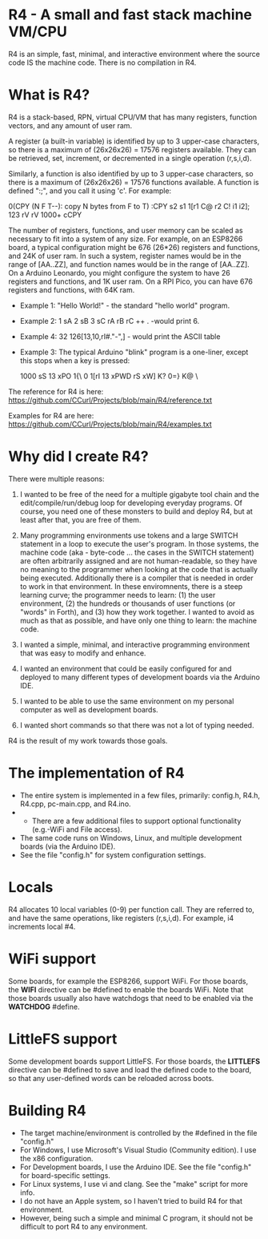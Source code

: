 # R4 - A small and fast stack machine VM/CPU

R4 is an simple, fast, minimal, and interactive environment where the source code IS the machine code. There is no compilation in R4.

# What is R4?

R4 is a stack-based, RPN, virtual CPU/VM that has many registers, function vectors, and any amount of user ram.

A register (a built-in variable) is identified by up to 3 upper-case characters, so there is a maximum of (26x26x26) = 17576 registers available. They can be retrieved, set, increment, or decremented in a single operation (r,s,i,d).

Similarly, a function is also identified by up to 3 upper-case characters, so there is a maximum of (26x26x26) = 17576 functions available. A function is defined ":;", and you call it using 'c'. For example:

0(CPY (N F T--): copy N bytes from F to T)
:CPY s2 s1 1[r1 C@ r2 C! i1 i2];
123 rV rV 1000+ cCPY

The number of registers, functions, and user memory can be scaled as necessary to fit into a system of any size. For example, on an ESP8266 board, a typical configuration might be 676 (26*26) registers and functions, and 24K of user ram. In such a system, register names would be in the range of [AA..ZZ], and function names would be in the range of [AA..ZZ]. On a Arduino Leonardo, you might configure the system to have 26 registers and functions, and 1K user ram. On a RPI Pico, you can have 676 registers and functions, with 64K ram.

- Example 1: "Hello World!" - the standard "hello world" program.
- Example 2: 1 sA 2 sB 3 sC rA rB rC ++ . -would print 6.
- Example 4: 32 126\[13,10,rI#."-",\] - would print the ASCII table
- Example 3: The typical Arduino "blink" program is a one-liner, except this stops when a key is pressed:

    1000 sS 13 xPO 1{\ 0 1[rI 13 xPWD rS xW] K? 0=} K@ \

The reference for R4 is here:   https://github.com/CCurl/Projects/blob/main/R4/reference.txt

Examples for R4 are here: https://github.com/CCurl/Projects/blob/main/R4/examples.txt

# Why did I create R4?

There were multiple reasons:

1. I wanted to be free of the need for a multiple gigabyte tool chain and the edit/compile/run/debug loop for developing everyday programs. Of course, you need one of these monsters to build and deploy R4, but at least after that, you are free of them.

2. Many programming environments use tokens and a large SWITCH statement in a loop to execute the user's program. In those systems, the machine code (aka - byte-code ... the cases in the SWITCH statement) are often arbitrarily assigned and are not human-readable, so they have no meaning to the programmer when looking at the code that is actually being executed. Additionally there is a compiler that is needed in order to work in that environment. In these enviromnents, there is a steep learning curve; the programmer needs to learn: (1) the user environment, (2) the hundreds or thousands of user functions (or "words" in Forth), and (3) how they work together. I wanted to avoid as much as that as possible, and have only one thing to learn: the machine code.

3. I wanted a simple, minimal, and interactive programming environment that was easy to modify and enhance.

4. I wanted an environment that could be easily configured for and deployed to many different types of development boards via the Arduino IDE.

5. I wanted to be able to use the same environment on my personal computer as well as development boards.

6. I wanted short commands so that there was not a lot of typing needed.

R4 is the result of my work towards those goals.

# The implementation of R4

- The entire system is implemented in a few files, primarily: config.h, R4.h, R4.cpp, pc-main.cpp, and R4.ino.
- - There are a few additional files to support optional functionality (e.g.-WiFi and File access).
- The same code runs on Windows, Linux, and multiple development boards (via the Arduino IDE).
- See the file "config.h" for system configuration settings.

# Locals

R4 allocates 10 local variables (0-9) per function call. They are referred to, and have the same operations, like registers (r,s,i,d). For example, i4 increments local #4.

# WiFi support

Some boards, for example the ESP8266, support WiFi. For those boards, the __WIFI__ directive can be #defined to enable the boards WiFi.
Note that those boards usually also have watchdogs that need to be enabled via the __WATCHDOG__ #define.

# LittleFS support

Some development boards support LittleFS. For those boards, the __LITTLEFS__ directive can be #defined to save and load the defined code to the board, so that any user-defined words can be reloaded across boots.

# Building R4

- The target machine/environment is controlled by the #defined in the file "config.h"
- For Windows, I use Microsoft's Visual Studio (Community edition). I use the x86 configuration.
- For Development boards, I use the Arduino IDE. See the file "config.h" for board-specific settings.
- For Linux systems, I use vi and clang. See the "make" script for more info.
- I do not have an Apple system, so I haven't tried to build R4 for that environment.
- However, being such a simple and minimal C program, it should not be difficult to port R4 to any environment.
